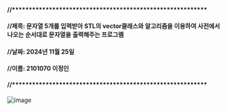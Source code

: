 #### //**********************************************************
#### //제목: 문자열 5개를 입력받아 STL의 vector클래스와 알고리즘을 이용하여 사전에서 나오는 순서대로 문자열을 출력해주는 프로그램
#### //날짜: 2024년 11월 25일
#### //이름: 2101070 이정인
#### //**********************************************************


![image](https://github.com/user-attachments/assets/f07a4f62-21d2-495f-b9ba-2f5427533b39)
